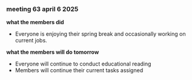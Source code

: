 ### meeting 63 april 6 2025
**what the members did**
- Everyone is enjoying their spring break and occasionally working on current jobs.

**what the members will do tomorrow**
- Everyone will continue to conduct educational reading
- Members will continue their current tasks assigned